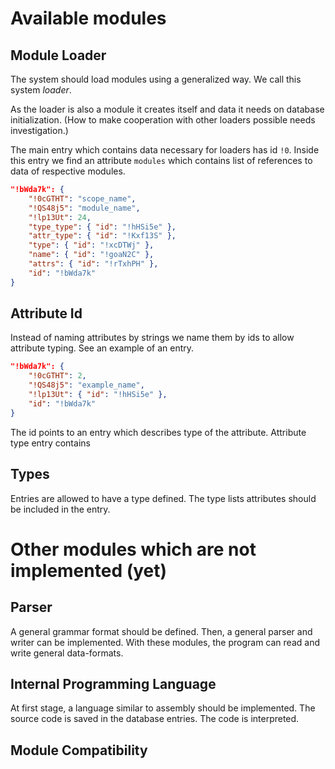 # Available modules

## Module Loader

The system should load modules using a generalized way.
We call this system *loader*.

As the loader is also a module it creates itself and data it needs on database initialization.
(How to make cooperation with other loaders possible needs investigation.)

The main entry which contains data necessary for loaders has id `!0`.
Inside this entry we find an attribute `modules` which contains list of references to data of respective modules.

```json
"!bWda7k": {
    "!0cGTHT": "scope_name",
    "!QS48j5": "module_name",
    "!lp13Ut": 24,
    "type_type": { "id": "!hHSi5e" },
    "attr_type": { "id": "!Kxf13S" },
    "type": { "id": "!xcDTWj" },
    "name": { "id": "!goaN2C" },
    "attrs": { "id": "!rTxhPH" },
    "id": "!bWda7k"
}
```

## Attribute Id

Instead of naming attributes by strings we name them by ids to allow attribute typing.
See an example of an entry.

```json
"!bWda7k": {
    "!0cGTHT": 2,
    "!QS48j5": "example_name",
    "!lp13Ut": { "id": "!hHSi5e" },
    "id": "!bWda7k"
}
```

The id points to an entry which describes type of the attribute.
Attribute type entry contains 

## Types

Entries are allowed to have a type defined.
The type lists attributes should be included in the entry.


# Other modules which are not implemented (yet)

## Parser

A general grammar format should be defined.
Then, a general parser and writer can be implemented.
With these modules, the program can read and write general data-formats.

## Internal Programming Language

At first stage, a language similar to assembly should be implemented.
The source code is saved in the database entries.
The code is interpreted.

## Module Compatibility
